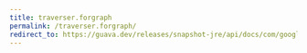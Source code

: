 ```yaml
---
title: traverser.forgraph
permalink: /traverser.forgraph/
redirect_to: https://guava.dev/releases/snapshot-jre/api/docs/com/google/common/graph/Traverser.html#forGraph-com.google.common.graph.SuccessorsFunction-
---
```

